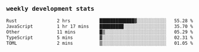 <samp>
    <h3>weekly development stats</h3>
<!--START_SECTION:waka-->

```txt
Rust               2 hrs           █████████████▓░░░░░░░░░░░   55.28 %
JavaScript         1 hr 17 mins    █████████░░░░░░░░░░░░░░░░   35.70 %
Other              11 mins         █▒░░░░░░░░░░░░░░░░░░░░░░░   05.29 %
TypeScript         5 mins          ▓░░░░░░░░░░░░░░░░░░░░░░░░   02.31 %
TOML               2 mins          ▒░░░░░░░░░░░░░░░░░░░░░░░░   01.05 %
```

<!--END_SECTION:waka-->
</samp>
